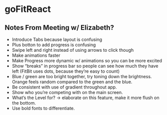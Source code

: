 # goFitReact

## Notes From Meeting w/ Elizabeth?
* Introduce Tabs because layout is confusing 
* Plus botton to add progress is confusing 
* Swipe left and right instead of using arrows to click though 
* Make animations faster 
* Make Progress more dynamic w/ animations so you can be more excited 
* Show “breaks” in progress bar so people can see how much they have left (FitBit uses dots, because they’re easy to count) 
* Blue / green are too bright together, try toning down the brightness. Orange feels random compared to the green and the blue. 
* Be consistent with use of gradient throughout app.
* Show who you’re competing with on the main screen. 
* What’s the Level for? -> elaborate on this feature, make it more flush on the bottom. 
* Use bold fonts to differentiate. 